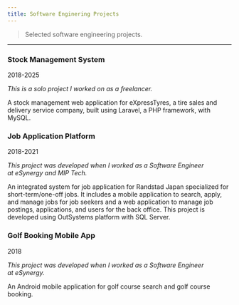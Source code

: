 ```yaml
---
title: Software Enginering Projects
---
```


> Selected software engineering projects.

---

### Stock Management System

2018-2025

*This is a solo project I worked on as a freelancer.*

A stock management web application for eXpressTyres, a tire sales and delivery service company, built using Laravel, a PHP framework, with MySQL.


### Job Application Platform

2018-2021

*This project was developed when I worked as a Software Engineer at eSynergy and MIP Tech.*

An integrated system for job application for Randstad Japan specialized for short-term/one-off jobs. It includes a mobile application to search, apply, and manage jobs for job seekers and a web application to manage job postings, applications, and users for the back office. This project is developed using OutSystems platform with SQL Server.


### Golf Booking Mobile App

2018

*This project was developed when I worked as a Software Engineer at eSynergy.*

An Android mobile application for golf course search and golf course booking.


